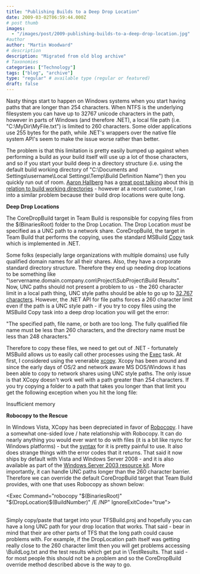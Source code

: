 ```yaml
---
title: "Publishing Builds to a Deep Drop Location"
date: 2009-03-02T06:59:44.000Z
# post thumb
images:
  - "/images/post/2009-publishing-builds-to-a-deep-drop-location.jpg"
#author
author: "Martin Woodward"
# description
description: "Migrated from old blog archive"
# Taxonomies
categories: ["Technology"]
tags: ["blog", "archive"]
type: "regular" # available type (regular or featured)
draft: false
---
```


Nasty things start to happen on Windows systems when you start having paths that are longer than 254 characters.  When NTFS is the underlying filesystem you can have up to 32767 unicode characters in the path, however in parts of Windows (and therefore .NET), a local file path (i.e. "C:\MyDir\MyFile.txt") is limited to 260 characters. Some older applications use 255 bytes for the path, while .NET's wrappers over the native file system API's seem to make the issue worse rather than better.

The problem is that this limitation is pretty easily bumped up against when performing a build as your build itself will use up a lot of those characters, and so if you start your build deep in a directory structure (i.e. using the default build working directory of "C:\Documents and Settings\username\Local Settings\Temp\Build Definition Name") then you quickly run out of room.  [Aaron Hallberg](http://blogs.msdn.com/aaronhallberg/) has a [great post talking](http://blogs.msdn.com/aaronhallberg/archive/2007/06/20/team-build-and-260-character-paths.aspx) about this [in relation to build working directories](http://blogs.msdn.com/aaronhallberg/archive/2007/06/20/team-build-and-260-character-paths.aspx) - however at a recent customer, I ran into a similar problem because their build drop locations were quite long.  

**Deep Drop Locations**  

The CoreDropBuild target in Team Build is responsible for copying files from the $(BinariesRoot) folder to the Drop Location.  The Drop Location *must* be specified as a UNC path to a network share.  CoreDropBuild, the target in Team Build that performs the copying, uses the standard MSBuild [Copy](http://msdn.microsoft.com/en-us/library/3e54c37h.aspx) task which is implemented in .NET.  

Some folks (especially large organizations with multiple domains) use fully qualified domain names for all their shares.  Also, they have a corporate standard directory structure.  Therefore they end up needing drop locations to be something like "\\servername.domain.company.com\Project\SubProject\Build Results\".  Now, UNC paths should not present a problem to us - the 260 character limit in a local path thing, UNC style paths should be able to go up to [32,767 characters](http://msdn.microsoft.com/en-us/library/aa365247.aspx).  However, the .NET API for file paths forces a 260 character limit even if the path is a UNC style path - if you try to copy files using the MSBuild Copy task into a deep drop location you will get the error:     

"The specified path, file name, or both are too long. The fully qualified file name must be less than 260 characters, and the directory name must be less than 248 characters."   

Therefore to copy these files, we need to get out of .NET - fortunately MSBuild allows us to easily call other processes using the [Exec](http://msdn.microsoft.com/en-us/library/x8zx72cd.aspx) task.  At first, I considered using the venerable [xcopy](http://technet.microsoft.com/en-us/library/bb491035.aspx). Xcopy has been around and since the early days of OS/2 and network aware MS DOS/Windows it has been able to copy to network shares using UNC style paths.  The only issue is that XCopy doesn't work well with a path greater than 254 characters.  If you try copying a folder to a path that takes you longer than that limit you get the following exception when you hit the long file:     

Insufficient memory   

**Robocopy to the Rescue**  

In Windows Vista, XCopy has been depreciated in favor of [Robocopy](http://technet.microsoft.com/en-us/library/bb491035.aspx).  I have a somewhat one-sided love / hate relationship with Robocopy.  It can do nearly anything you would ever want to do with files (it is a bit like rsync for Windows platforms) - but the [syntax](http://technet.microsoft.com/en-us/library/bb491035.aspx) for it is pretty painful to use. It also does strange things with the error codes that it returns.  That said it now ships by default with Vista and Windows Server 2008 - and it is also available as part of the [Windows Server 2003 resource kit](http://www.microsoft.com/downloads/details.aspx?familyid=9d467a69-57ff-4ae7-96ee-b18c4790cffd&displaylang=en). More importantly, it can handle UNC paths longer than the 260 character barrier. Therefore we can override the default CoreDropBuild target that Team Build provides, with one that uses Robocopy as shown below:     

<Target Name="CoreDropBuild">     

  <Exec Command="robocopy "$(BinariesRoot)" "$(DropLocation)\$(BuildNumber)" /E /NP" IgnoreExitCode="true">       
    <Output TaskParameter="ExitCode" PropertyName="RobocopyExitCode" />        
  </Exec>     

</Target>   

Simply copy/paste that target into your TFSBuild.proj and hopefully you can have a long UNC path for your drop location that works.  That said - bear in mind that their are other parts of TFS that the long path could cause problems with.  For example, if the DropLocation path itself was getting really close to the 260 character limit then you will get problems accessing <DropLocation>\BuildLog.txt and the test results which get put in <DropLocation>\TestResults\. That said - for most people this should not be a problem and so the CoreDropBuild override method described above is the way to go.